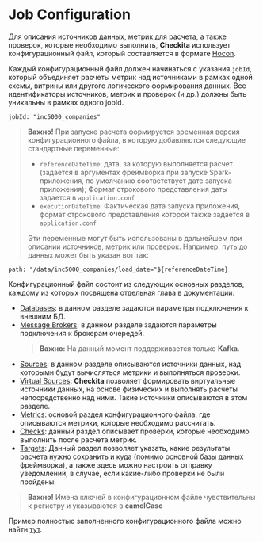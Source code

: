# Job Configuration

Для описания источников данных, метрик для расчета, а также проверок, которые необходимо выполнить,
**Checkita** использует конфигурационный файл, который составляется в формате
[Hocon](https://github.com/lightbend/config/blob/main/HOCON.md).

Каждый конфигурационный файл должен начинаться с указания `jobId`, который объединяет расчеты метрик над источниками в
рамках одной схемы, витрины или другого логического формирования данных. Все идентификаторы источников, метрик
и проверок (и др.) должны быть уникальны в рамках одного jobId.

```hocon
jobId: "inc5000_companies"
```

> **Важно!** При запуске расчета формируется временная версия конфигурационного файла, в которую добавляются следующие
> стандартные переменные:
>
> * `referenceDateTime`: дата, за которую выполняется расчет (задается в аргументах фреймворка при запуске
>   Spark-приложения, по умолчанию соответствует дате запуска приложения);
>   Формат строкового представления даты задается в `application.conf`
> * `executionDateTime`: Фактическая дата запуска приложения, формат строкового представления которой также задается в
>   `application.conf`
>
> Эти переменные могут быть использованы в дальнейшем при описании источников, метрик или проверок. Например, путь до
> данных может быть указан вот так:

```hocon
path: "/data/inc5000_companies/load_date="${referenceDateTime}
```

Конфигурационный файл состоит из следующих основных разделов, каждому из которых посвящена отдельная глава в документации:

* [Databases](./jobConfig/Databases.md): в данном разделе задаются параметры подключения к внешним БД.
* [Message Brokers](./jobConfig/MessageBrokers.md): в данном разделе задаются параметры подключения
  к брокерам очередей.
  > **Важно:** На данный момент поддерживается только **Kafka**.
* [Sources](./jobConfig/Sources.md): в данном разделе описываются источники данных, над которыми будут вычисляться
  метрики и выполняться проверки.
* [Virtual Sources](./jobConfig/VirtualSources.md): **Checkita** позволяет формировать виртуальные
  источники данных, на основе физических и выполнять расчеты непосредственно над ними. Такие источники описываются
  в этом разделе.
* [Metrics](./jobConfig/Metrics.md): основой раздел конфигурационного файла, где описываются метрики, которые
  необходимо рассчитать.
* [Checks](./jobConfig/Checks.md): данный раздел описывает проверки, которые необходимо выполнить после расчета метрик.
* [Targets](./jobConfig/Targets.md): Данный раздел позволяет указать, какие результаты расчета нужно сохранить и куда
  (помимо основной базы данных фреймворка), а также здесь можно настроить отправку уведомлений, в случае, если
  какие-либо проверки не были пройдены.

> **Важно!** Имена ключей в конфигурационном файле чувствительны к регистру и указываются в **camelCase**

Пример полностью заполненного конфигурационного файла можно найти [тут](../examples/jobConfig.conf).